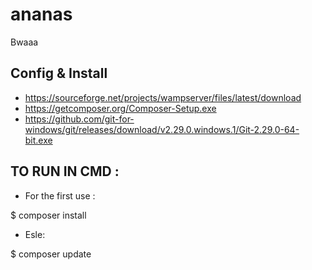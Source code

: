 # ananas
Bwaaa

## Config & Install

- https://sourceforge.net/projects/wampserver/files/latest/download
- https://getcomposer.org/Composer-Setup.exe
- https://github.com/git-for-windows/git/releases/download/v2.29.0.windows.1/Git-2.29.0-64-bit.exe


## TO RUN IN CMD :

- For the first use : 

$ composer install

- Esle: 

$ composer update